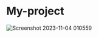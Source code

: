# My-project
![Screenshot 2023-11-04 010559](https://github.com/AlexandraMoldovan11/My-project/assets/149817008/c42821dc-8129-4374-8813-475e125c0a2e)
